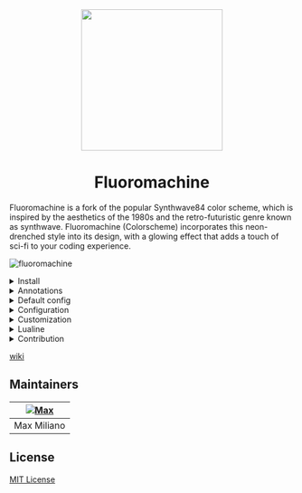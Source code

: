 <div align="center">
  <img src="https://github.com/maxmx03/fluoromachine.nvim/assets/50273941/d26acf04-13e0-433e-8820-49eddcd8f887" height="250" width="250" />
    <h1>Fluoromachine</h1>
</div>

Fluoromachine is a fork of the popular Synthwave84 color scheme, which is inspired by the
aesthetics of the 1980s and the retro-futuristic genre known as synthwave. Fluoromachine (Colorscheme)
incorporates this neon-drenched style into its design, with a glowing effect that adds a touch of
sci-fi to your coding experience.

![fluoromachine](https://github.com/maxmx03/fluoromachine.nvim/assets/50273941/b530eb2d-d2f7-4096-8be0-da0b0a67714f)

<details>
    <summary>Install</summary>

To install fluoromachine you need a plugin manager.

- [Lazy.nvim](https://github.com/folke/lazy.nvim)
- [Packer](https://github.com/wbthomason/packer.nvim)

Example with Lazy.nvim

```lua
return {
    {
        'maxmx03/fluoromachine.nvim',
        lazy = false,
        priority = 1000,
        config = function ()
         local fm = require 'fluoromachine'

         fm.setup {
            glow = true,
            theme = 'fluoromachine',
            transparent = true,
         }

         vim.cmd.colorscheme 'fluoromachine'
        end
    }
}
```

</details>

<details>
  <summary>Annotations</summary>

```lua
lspconfig.lua_ls.setup {
  settings = {
    Lua = {
      runtime = {
        version = 'LuaJIT',
      },
      workspace = {
        checkThirdParty = false,
        library = {
          vim.env.VIMRUNTIME,
          '~/.local/share/nvim/lazy/fluoromachine.nvim',
        },
      },
      hint = {
        enable = true,
      },
      completion = {
        callSnippet = 'Replace',
      },
    },
  },
  capabilities = capabilities,
}
```

</details>

<details>
    <summary>Default config</summary>

```lua
{
    theme = 'fluoromachine',
    brightness = 0.05,
    glow = true,
    transparent = false,
    styles = {
      comments = {},
      functions = {},
      variables = {},
      numbers = {},
      constants = {},
      parameters = {},
      keywords = {},
      types = {},
    },
    colors = {},
    overrides = {},
    plugins = {
      bufferline = true,
      cmp = true,
      dashboard = true,
      editor = true,
      gitsign = true,
      hop = true,
      ibl = true,
      illuminate = true,
      lazy = true,
      minicursor = true,
      ministarter = true,
      minitabline = true,
      ministatusline = true,
      navic = true,
      neogit = true,
      neotree = true,
      noice = true,
      notify = true,
      lspconfig = true,
      syntax = true,
      telescope = true,
      treesitter = true,
      tree = true,
      wk = true,
    },
}
```

</details>

<details>
    <summary>Configuration</summary>

example:

```lua
---@type fluoromachine
local fm = require 'fluoromachine'

fm.setup {
  glow = true,
  theme = 'retrowave',
  transparent = false,
  plugins = {
    neotree = false,
  }
}

vim.cmd.colorscheme('fluoromachine')
```

</details>

<details>
    <summary>Customization</summary>

Fluoromachine is a fully customizable colorscheme, you can even create a colorscheme within
fluoromachine. You can add new colors, add new highlight groups, and update highlight groups.

examples

Changing the colorscheme style.

```lua
local fm = require 'fluoromachine'

fm.setup {
    overrides = {
       ['@type'] = { italic = true, bold = false },
       ['@function'] = { italic = false, bold = false },
       ['@comment'] = { italic = true },
       ['@keyword'] = { italic = false },
       ['@constant'] = { italic = false, bold = false },
       ['@variable'] = { italic = true },
       ['@field'] = { italic = true },
       ['@parameter'] = { italic = true },
   }
}

vim.cmd.colorscheme 'fluoromachine'
```

Customizing Telescope.

The "callback overrides" function receives "colors", "darken", "lighten", and "blend" as
parameters. The "darken" function takes two arguments: the color you want to make darker and the
percentage of darkness. The "lighten" function works the same way as "darken". The "blend" function
takes three arguments: color, background, and alpha.

```lua
local fm = require 'fluoromachine'

function overrides(c,color)
    local darken = color.darken
    local lighten = color.lighten
    local blend = color.blend
    local shade = color.shade
    local tint = color.tint
    return {
     TelescopeResultsBorder = { fg = c.bgdark, bg = c.bgdark },
     TelescopeResultsNormal = { bg = c.bgdark },
     TelescopePreviewNormal = { bg = c.bg },
     TelescopePromptBorder = { fg = c.bgdark, bg = c.bgdark },
     TelescopeTitle = { fg = c.red, bg = shade(c.red,5) },
     TelescopePromptPrefix = { fg = c.purple },
    }
end

fm.setup {
  overrides = overrides
}

```

Customizing colors

You can customize colors in the same way you customize highlight groups.
The color callback function receives the same parameters as overrides.
The added or customized colors can be used later in overrides.

```lua
local fm = require 'fluoromachine'

fm.setup {
  glow = true,
  theme = 'retrowave',
  colors = function(_, color)
    local darken = color.darken
    local lighten = color.lighten
    local blend = color.blend
    local shade = color.shade
    local tint = color.tint
    return {
      bg = '#190920',
      bgdark = darken('#190920', 20),
      cyan = '#49eaff',
      red = '#ff1e34',
      yellow = '#ffe756',
      orange = '#f38e21',
      pink = '#ffadff',
      purple = '#9544f7',
    }
  end,
}

vim.cmd.colorscheme 'fluoromachine'
```

</details>

<details>
    <summary>Lualine</summary>

themes: `fluoromachine` `retrowave` `delta`

```lua
local lualine = require 'lualine'

lualine.setup {
  options = {
    theme = 'fluoromachine'
  }
}
```

</details>

<details>
    <summary>Contribution</summary>

Pull requests are welcome.\
To learn more about the colorscheme, please read the [SPECIFICATION.md](https://github.com/maxmx03/FluoroMachine.nvim/blob/main/SPECIFICATION.md)

</details>

[wiki](https://github.com/maxmx03/fluoromachine.nvim/wiki)

## Maintainers

| [![Max](https://github.com/maxmx03.png?size=100)](https://github.com/maxmx03) |
| ----------------------------------------------------------------------------- |
| Max Miliano                                                                   |

## License

[MIT License](./LICENSE)
